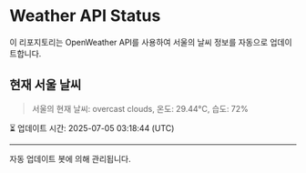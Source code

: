 
# Weather API Status

이 리포지토리는 OpenWeather API를 사용하여 서울의 날씨 정보를 자동으로 업데이트합니다.

## 현재 서울 날씨
> 서울의 현재 날씨: overcast clouds, 온도: 29.44°C, 습도: 72%

⏳ 업데이트 시간: 2025-07-05 03:18:44 (UTC)

---
자동 업데이트 봇에 의해 관리됩니다.
